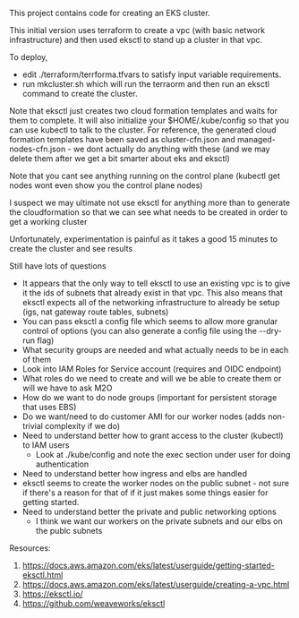 This project contains code for creating an EKS cluster.

This initial version uses terraform to create a vpc (with basic network infrastructure) and then used eksctl to stand up a cluster in that vpc.

To deploy, 
 - edit ./terraform/terrforma.tfvars to satisfy input variable requirements.
 - run mkcluster.sh which will run the terraorm and then run an eksctl command to create the cluster.  
 
Note that eksctl just creates two cloud formation templates and waits for them to complete.  It will also initialize your $HOME/.kube/config so that you can use kubectl to talk to the cluster.  For reference, the generated cloud formation templates have been saved as cluster-cfn.json and managed-nodes-cfn.json - we dont actually do anything with these (and we may delete them after we get a bit smarter about eks and eksctl)

Note that you cant see anything running on the control plane (kubectl get nodes wont even show you the control plane nodes)

I suspect we may ultimate not use eksctl for anything more than to generate the cloudformation so that we can see what needs to be created in order to get a working cluster

Unfortunately, experimentation is painful as it takes a good 15 minutes to create the cluster and see results

Still have lots of questions 
 - It appears that the only way to tell eksctl to use an existing vpc is to give it the ids of subnets that already exist in that vpc.  This also means that eksctl expects all of the networking infrastructure to already be setup (igs, nat gateway route tables, subnets)
 - You can pass eksctl a config file which seems to allow more granular control of options (you can also generate a config file using the --dry-run flag)
 - What security groups are needed and what actually needs to be in each of them
 - Look into IAM Roles for Service account (requires and OIDC endpoint)
 - What roles do we need to create and will we be able to create them or will we have to ask M2O
 - How do we want to do node groups (important for persistent storage that uses EBS)
 - Do we want/need to do customer AMI for our worker nodes (adds non-trivial complexity if we do)
 - Need to understand better how to grant access to the cluster (kubectl) to IAM users
 	+ Look at ./kube/config and note the exec section under user for doing authentication
 - Need to understand better how ingress and elbs are handled
 - eksctl seems to create the worker nodes on the public subnet - not sure if there's a reason for that of if it just makes some things easier for getting started.
 - Need to understand better the private and public networking options
 	+ I think we want our workers on the private subnets and our elbs on the publc subnets
 	


Resources:
1. https://docs.aws.amazon.com/eks/latest/userguide/getting-started-eksctl.html
2. https://docs.aws.amazon.com/eks/latest/userguide/creating-a-vpc.html
3. https://eksctl.io/
4. https://github.com/weaveworks/eksctl
